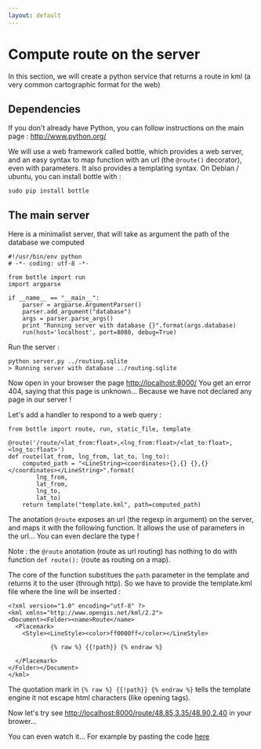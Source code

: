 ```yaml
---
layout: default
---
```

# Compute route on the server

In this section, we will create a python service that returns a route in kml (a very common cartographic format for the web)

## Dependencies

If you don't already have Python, you can follow instructions on the main page : http://www.python.org/

We will use a web framework called bottle, which provides a web server, and an easy syntax 
to map function with an url (the `@route()` decorator), even with parameters. It also provides a templating syntax.
On Debian / ubuntu, you can install bottle with :

    sudo pip install bottle

## The main server

Here is a minimalist server, that will take as argument the path of the database we computed

 
    #!/usr/bin/env python
    # -*- coding: utf-8 -*-

    from bottle import run
    import argparse

    if __name__ == "__main__":
        parser = argparse.ArgumentParser()
        parser.add_argument("database")
        args = parser.parse_args()
        print "Running server with database {}".format(args.database)
        run(host='localhost', port=8080, debug=True)


Run the server :

    python server.py ../routing.sqlite
    > Running server with database ../routing.sqlite

Now open in your browser the page [http://localhost:8000/](http://localhost:8000/)
You get an error 404, saying that this page is unknown... Because we have not declared 
any page in our server !

Let's add a handler to respond to a web query :

    from bottle import route, run, static_file, template
    
    @route('/route/<lat_from:float>,<lng_from:float>/<lat_to:float>,<lng_to:float>')
    def route(lat_from, lng_from, lat_to, lng_to):
        computed_path = "<LineString><coordinates>{},{} {},{}</coordinates></LineString>".format(
            lng_from,
            lat_from,
            lng_to,
            lat_to)
        return template("template.kml", path=computed_path)

The anotation `@route` exposes an url (the regexp in argument) on the server, and maps it with the following function. 
It allows the use of parameters in the url... You can even declare the type !

Note : the `@route` anotation (route as url routing) has nothing to do with function `def route():` (route as routing on a map).

The core of the function substitues the `path` parameter in the template  and returns it to the user (through http).
So we have to provide the template.kml file where the line will be inserted :

    <?xml version="1.0" encoding="utf-8" ?>
    <kml xmlns="http://www.opengis.net/kml/2.2">
    <Document><Folder><name>Route</name>
      <Placemark>
        <Style><LineStyle><color>ff0000ff</color></LineStyle> 

                {% raw %} {{!path}} {% endraw %}
      
      </Placemark>
    </Folder></Document>
    </kml>

The quotation mark in `{% raw %} {{!path}} {% endraw %}` tells the template engine it not escape html characters (like opening tags).

Now let's try see [http://localhost:8000/route/48.85,3.35/48.90,2.40](http://localhost:8000/route/48.85,3.35/48.90,2.40) in your brower...

You can even watch it... For example by pasting the code [here](http://display-kml.appspot.com/)

